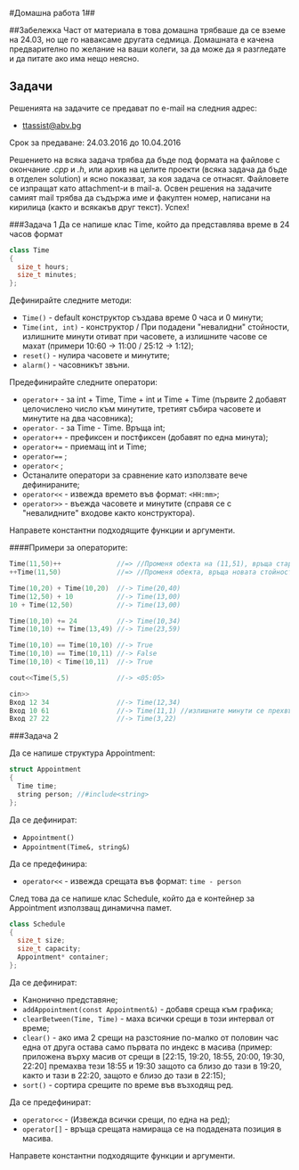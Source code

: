 #Домашна работа 1##

##Забележка
Част от материала в това домашна трябваше да се вземе на 24.03, но ще го наваксаме другата седмица. Домашната е качена предварително по желание на ваши колеги, за да може да я разгледате и да питате ако има нещо неясно.

## Задачи

Решенията на задачите се предават по e-mail на следния адрес:

* ttassist@abv.bg

Срок за предаване: 24.03.2016 до 10.04.2016

Решението на всяка задача трябва да бъде под формата на файлове с окончание *.cpp* и *.h*, или архив на целите проекти (всяка задача да бъде в отделен solution) и ясно показват, за коя задача се отнасят. Файловете се изпращат като attachment-и в mail-a. Освен решения на задачите самият mail трябва да съдържа име и факултен номер, написани на кирилица (както и всякакъв друг текст). Успех!

###Задача 1
Да се напише клас Time, който да представлява време в 24 часов формат
```c++
class Time
{
  size_t hours;
  size_t minutes;
};
```

Дефинирайте следните методи:

* ```Time()``` - default конструктор създава време 0 часа и 0 минути;
* ```Time(int, int)``` - конструктор / При подадени "невалидни" стойности, излишните минути отиват при часовете, а излишните часове се махат (примери 10:60 -> 11:00 / 25:12 -> 1:12);
* ```reset()``` - нулира часовете и минутите;
* ```alarm()``` - часовникът звъни.

Предефинирайте следните оператори:
* ```operator+``` - за int + Тime, Тime + int и Тime + Тime (първите 2 добавят целочислено число към минутите, третият събира часовете и минутите на два часовника);
*  ```operator-``` - за Тime - Тime. Връща int;
* ```operator++``` - префиксен и постфиксен (добавят по една минута);
* ```operator+=``` - приемащ int и Time;
* ```operator==``` ;
* ```operator<``` ;
* Останалите оператори за сравнение като използвате вече дефинираните;
* ```operator<<``` - извежда времето във формат: ```<HH:mm>```;
* ```operator>>``` - въежда часовете и минутите (справя се с "невалидните" входове както конструктора).

Направете константни подходящите функции и аргументи.

####Примери за операторите:
```c++
Time(11,50)++              //=> //Променя обекта на (11,51), връща старата стойност
++Time(11,50)              //=> //Променя обекта, връща новата стойност

Time(10,20) + Time(10,20)  //-> Time(20,40)
Time(12,50) + 10           //-> Time(13,00)
10 + Time(12,50)           //-> Time(13,00)

Time(10,10) += 24          //-> Time(10,34)
Time(10,10) += Time(13,49) //-> Time(23,59)

Time(10,10) == Time(10,10) //-> True
Time(10,10) == Time(10,11) //-> False
Time(10,10) < Time(10,11)  //-> True

cout<<Time(5,5)            //-> <05:05>

cin>>
Вход 12 34                 //-> Time(12,34)
Вход 10 61                 //-> Time(11,1) //излишните минути се прехвърлят към часовете
Вход 27 22                 //-> Time(3,22)
```

###Задача 2

Да се напише структура Appointment:

```c++
struct Appointment
{
  Time time;
  string person; //#include<string>
};
```

Да се дефинират:
* ```Appointment()``` 
* ```Appointment(Time&, string&)```

Да се предефинира:
* ```operator<<``` - извежда срещата във формат: ```time - person```

След това да се напише клас Schedule, който да е контейнер за Appointment използващ динамична памет.

```c++
class Schedule
{
  size_t size;
  size_t capacity;
  Appointment* container;
};
```

Да се дефинират:
* Канонично представяне;
* ```addAppointment(const Appointment&)``` - добавя среща към графика;
* ```clearBetween(Time, Time)``` - маха всички срещи в този интервал от време;
* ```clear()``` - ако има 2 срещи на разстояние по-малко от половин час една от друга остава само първата по индекс в масива (пример: приложена върху масив от срещи в [22:15, 19:20, 18:55, 20:00, 19:30, 22:20] премахва тези 18:55 и 19:30 защото са близо до тази в 19:20, както и тази в 22:20, защото е близо до тази в 22:15);
* ```sort()``` - сортира срещите по време във възходящ ред.

Да се предефинират:
* ```operator<<``` - (Извежда всички срещи, по една на ред);
* ```operator[]``` - връща срещата намираща се на подадената позиция в масива.

Направете константни подходящите функции и аргументи.

